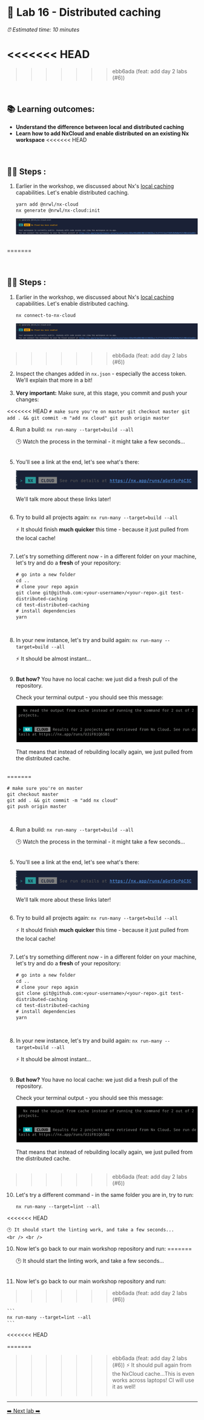 # 🔌 Lab 16 - Distributed caching

###### ⏰ Estimated time: 10 minutes
<<<<<<< HEAD
=======

>>>>>>> ebb6ada (feat: add day 2 labs (#6))
<br />

## 📚 Learning outcomes:

- **Understand the difference between local and distributed caching**
- **Learn how to add NxCloud and enable distributed on an existing Nx workspace**
<<<<<<< HEAD
<br /><br /><br />

## 🏋️‍♀️ Steps :

1. Earlier in the workshop, we discussed about Nx's [local caching](https://nx.dev/latest/angular/workspace/computation-caching#computation-caching) 
capabilities. Let's enable distributed caching.

   ```
   yarn add @nrwl/nx-cloud
   nx generate @nrwl/nx-cloud:init
   ```
   
   ![Nx Cloud Confirmation](./nx_cloud_enabled.png)
   <br /> <br />
   
=======
  <br /><br /><br />

## 🏋️‍♀️ Steps :

1. Earlier in the workshop, we discussed about Nx's [local caching](https://nx.dev/latest/angular/workspace/computation-caching#computation-caching)
   capabilities. Let's enable distributed caching.

   ```
   nx connect-to-nx-cloud
   ```

   ![Nx Cloud Confirmation](./nx_cloud_enabled.png)
   <br /> <br />

>>>>>>> ebb6ada (feat: add day 2 labs (#6))
2. Inspect the changes added in `nx.json` - especially the access token. We'll explain that more in a bit!
   <br /> <br />
3. **Very important:** Make sure, at this stage, you commit and push your changes:

<<<<<<< HEAD
    ```
    # make sure you're on master
    git checkout master
    git add . && git commit -m "add nx cloud"
    git push origin master
    ```
    <br />

4. Run a build: `nx run-many --target=build --all`
    
    🕑 Watch the process in the terminal - it might take a few seconds...
    <br /> <br />
    
5. You'll see a link at the end, let's see what's there:

    ![Run Details Link](./run_details.png)
    
    We'll talk more about these links later!
    <br /> <br />
    
6. Try to build all projects again: `nx run-many --target=build --all`
    
    ⚡ It should finish **much quicker** this time - because it just pulled from the local cache!
    <br /> <br />
    
7. Let's try something different now - in a different folder on your machine, let's try and do a **fresh** of your repository:

    ```
    # go into a new folder
    cd ..
    # clone your repo again
    git clone git@github.com:<your-username>/<your-repo>.git test-distributed-caching
    cd test-distributed-caching
    # install dependencies
    yarn
    ```
    <br />

8. In your new instance, let's try and build again: `nx run-many --target=build --all`

    ⚡ It should be almost instant...
    <br /> <br />

9. **But how?** You have no local cache: we just did a fresh pull of the repository. 

    Check your terminal output - you should see this message: 

    ![NxCloud cache pull](./distrib_caching_confirmation.png)
    
    That means that instead of rebuilding locally again, we just pulled from the distributed cache. 
    <br /> <br />
    
=======
   ```
   # make sure you're on master
   git checkout master
   git add . && git commit -m "add nx cloud"
   git push origin master
   ```

   <br />

4. Run a build: `nx run-many --target=build --all`

   🕑 Watch the process in the terminal - it might take a few seconds...
   <br /> <br />

5. You'll see a link at the end, let's see what's there:

   ![Run Details Link](./run_details.png)

   We'll talk more about these links later!
   <br /> <br />

6. Try to build all projects again: `nx run-many --target=build --all`

   ⚡ It should finish **much quicker** this time - because it just pulled from the local cache!
   <br /> <br />

7. Let's try something different now - in a different folder on your machine, let's try and do a **fresh** of your repository:

   ```
   # go into a new folder
   cd ..
   # clone your repo again
   git clone git@github.com:<your-username>/<your-repo>.git test-distributed-caching
   cd test-distributed-caching
   # install dependencies
   yarn
   ```

   <br />

8. In your new instance, let's try and build again: `nx run-many --target=build --all`

   ⚡ It should be almost instant...
   <br /> <br />

9. **But how?** You have no local cache: we just did a fresh pull of the repository.

   Check your terminal output - you should see this message:

   ![NxCloud cache pull](./distrib_caching_confirmation.png)

   That means that instead of rebuilding locally again, we just pulled from the distributed cache.
   <br /> <br />

>>>>>>> ebb6ada (feat: add day 2 labs (#6))
10. Let's try a different command - in the same folder you are in, try to run:

    ```
    nx run-many --target=lint --all
    ```
<<<<<<< HEAD
    
    🕑 It should start the linting work, and take a few seconds...
    <br /> <br />

10. Now let's go back to our main workshop repository and run:
=======

    🕑 It should start the linting work, and take a few seconds...
    <br /> <br />

11. Now let's go back to our main workshop repository and run:
>>>>>>> ebb6ada (feat: add day 2 labs (#6))

    ```
    nx run-many --target=lint --all
    ```
<<<<<<< HEAD
    
=======

>>>>>>> ebb6ada (feat: add day 2 labs (#6))
    ⚡ It should pull again from the NxCloud cache...This is even works across laptops! CI will use it as well!
    <br /> <br />

---

[➡️ Next lab ➡️](../lab17/LAB.md)
